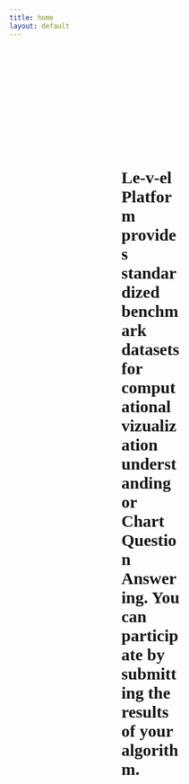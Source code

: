 ```yaml
---
title: home
layout: default
---
```


<p style="padding:200px; font-family:'Barlow Condensed'; font-size: 30px;">
    <b> Le-v-el Platform provides standardized benchmark datasets for computational vizualization understanding 
        or Chart Question Answering. You can participate by submitting the results of your algorithm.
    </b>
</p>